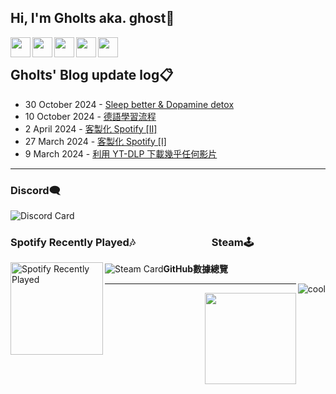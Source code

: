 ## Hi, I'm Gholts aka. ghost👋

[<img align="left" alt="" width="32px" src="https://cdn.simpleicons.org/X/b5b5b5" />][twitter]
[<img align="left" alt="" width="32px" src="https://cdn.simpleicons.org/Gmail/b5b5b5" />][gmail]
[<img align="left" alt="" width="32px" src="https://cdn.simpleicons.org/Telegram/b5b5b5" />][telegram]
[<img align="left" alt="" width="32px" src="https://cdn.simpleicons.org/Spotify/b5b5b5" />][spotify]
[<img align="left" alt="" width="32px" src="https://cdn.simpleicons.org/archlinux/b5b5b5" />][arch]
<br />


## **Gholts' Blog update log**📋

<!-- feed start -->
- 30 October 2024 - [Sleep better & Dopamine detox](https://blog.gholts.top/posts/Sleep-better-&-Dopamine-detox/)
- 10 October 2024 - [德語學習流程](https://blog.gholts.top/posts/Learning-German-Process/)
- 2 April 2024 - [客製化 Spotify [Ⅱ]](https://blog.gholts.top/posts/Customize-Spotify-style/)
- 27 March 2024 - [客製化 Spotify [Ⅰ]](https://blog.gholts.top/posts/Customize-Spotify/)
- 9 March 2024 - [利用 YT-DLP 下載幾乎任何影片](https://blog.gholts.top/posts/Download-videos-for-free-on-Website/)
<!-- feed end -->

---

### **Discord**🗨️
![Discord Card](https://discord.c99.nl/widget/theme-3/1079047242352169083.png)

### **Spotify Recently Played🎶** &emsp;&emsp;&emsp;&emsp;&emsp;&emsp;&emsp; **Steam🕹️**

<p><img src="https://card.yuy1n.io/card/76561199492929554/tokyonight,en,badge,group,badges,games,reviews" alt="Steam Card"><img src="https://spotify-recently-played-readme.vercel.app/api?user=9xd9z2ps59m3kxcuefkgmm52w&amp;count=2&amp;width=340" alt="Spotify Recently Played" align="left" height="148px></p>

---

### **GitHub數據總覽**

<p><img src="https://komarev.com/ghpvc/?username=Gholts&amp;color=lightgrey&label=github%20visits&amp;abbreviated=true&amp;style=for-the-badge" alt="cool" align="right" ></p>

---

<p><img src="http://github-profile-summary-cards.vercel.app/api/cards/profile-details?username=Gholts&amp;theme=date_night" alt=""><img align='right' src='https://user-images.githubusercontent.com/5713670/87202985-820dcb80-c2b6-11ea-9f56-7ec461c497c3.gif' width='146'></p>



[twitter]: https://x.com/GhostMxv/
[telegram]: https://t.me/Gholts_bot/
[gmail]: mailto:gholtsmxv@gholts.top
[spotify]: https://open.spotify.com/user/9xd9z2ps59m3kxcuefkgmm52w/
[arch]: https://wiki.archlinux.org/
